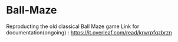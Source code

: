 # Ball-Maze
Reproducting the old classical Ball Maze game
Link for documentation(ongoing) : https://it.overleaf.com/read/krwrpfqzbrzn
